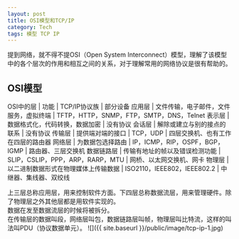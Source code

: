 ```yaml
--- 
layout: post 
title: OSI模型和TCP/IP 
category: Tech 
tags: 模型 TCP IP 
---
```


提到网络，就不得不提OSI（Open System Interconnect）模型，理解了该模型中的各个层次的作用和相互之间的关系，对于理解常用的网络协议是很有帮助的。

## OSI模型

OSI中的层 | 功能 | TCP/IP协议族 | 部分设备
应用层 | 文件传输，电子邮件，文件服务，虚拟终端 | TFTP，HTTP，SNMP，FTP，SMTP，DNS，Telnet
表示层 | 数据格式化，代码转换，数据加密 | 没有协议
会话层 | 解除或建立与别的接点的联系 | 没有协议
传输层 | 提供端对端的接口 | TCP，UDP | 四层交换机、也有工作在四层的路由器
网络层 | 为数据包选择路由 | IP，ICMP，RIP，OSPF，BGP，IGMP | 路由器、三层交换机
数据链路层 | 传输有地址的帧以及错误检测功能 | SLIP，CSLIP，PPP，ARP，RARP，MTU | 网桥、以太网交换机、网卡
物理层 | 以二进制数据形式在物理媒体上传输数据 | ISO2110，IEEE802，IEEE802.2 | 中继器、集线器、双绞线

上三层总称应用层，用来控制软件方面。下四层总称数据流层，用来管理硬件。除了物理层之外其他层都是用软件实现的。  
数据在发至数据流层的时候将被拆分。  
在传输层的数据叫段，网络层叫包，数据链路层叫帧，物理层叫比特流，这样的叫法叫PDU（协议数据单元）。
![]({{ site.baseurl }}/public/image/tcp-ip-1.jpg)

## 